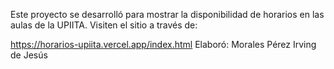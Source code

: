Este proyecto se desarrolló para mostrar la disponibilidad de horarios en las aulas de la UPIITA.
Visiten el sitio a través de:

https://horarios-upiita.vercel.app/index.html
Elaboró: Morales Pérez Irving de Jesús
